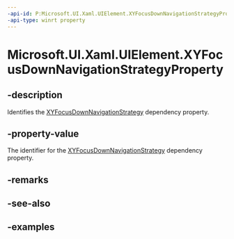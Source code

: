 ```yaml
---
-api-id: P:Microsoft.UI.Xaml.UIElement.XYFocusDownNavigationStrategyProperty
-api-type: winrt property
---
```


<!-- Property syntax.
public DependencyProperty XYFocusDownNavigationStrategyProperty { get; }
-->

# Microsoft.UI.Xaml.UIElement.XYFocusDownNavigationStrategyProperty

## -description

Identifies the [XYFocusDownNavigationStrategy](uielement_xyfocusdownnavigationstrategy.md) dependency property.

## -property-value

The identifier for the [XYFocusDownNavigationStrategy](uielement_xyfocusdownnavigationstrategy.md) dependency property.

## -remarks

## -see-also

## -examples

